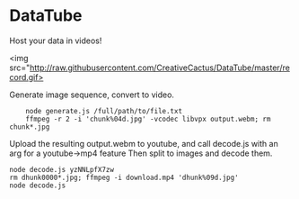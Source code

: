 # DataTube
Host your data in videos!

<img src="http://raw.githubusercontent.com/CreativeCactus/DataTube/master/record.gif></img>

Generate image sequence, convert to video.
``` 
    node generate.js /full/path/to/file.txt
    ffmpeg -r 2 -i 'chunk%04d.jpg' -vcodec libvpx output.webm; rm chunk*.jpg
```
Upload the resulting output.webm to youtube, and call decode.js with an arg for a youtube->mp4 feature
Then split to images and decode them.

```
node decode.js yzNNLpfX7zw
rm dhunk0000*.jpg; ffmpeg -i download.mp4 'dhunk%09d.jpg'
node decode.js
```
